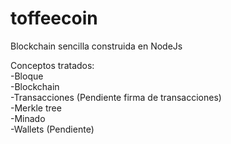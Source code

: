 # toffeecoin
Blockchain sencilla construida en NodeJs<br>

Conceptos tratados:<br>
-Bloque<br>
-Blockchain<br>
-Transacciones (Pendiente firma de transacciones) <br>
-Merkle tree<br>
-Minado<br>
-Wallets (Pendiente) <br>

